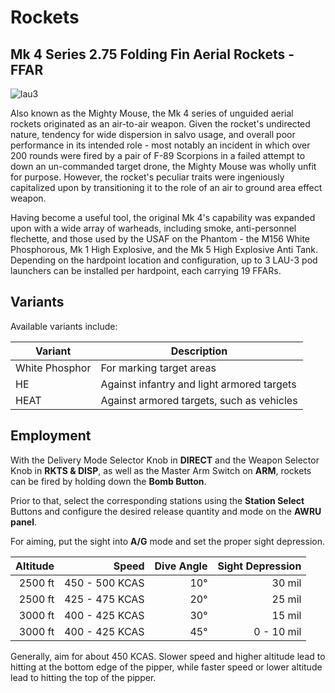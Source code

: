 # Rockets

## Mk 4 Series 2.75 Folding Fin Aerial Rockets - FFAR

![lau3](../../img/ext_f4_rockets.jpg)

Also known as the Mighty Mouse, the Mk 4 series of unguided aerial rockets
originated as an air-to-air weapon. Given the rocket's undirected nature,
tendency for wide dispersion in salvo usage, and overall poor performance in its
intended role - most notably an incident in which over 200 rounds were fired by
a pair of F-89 Scorpions in a failed attempt to down an un-commanded target
drone, the Mighty Mouse was wholly unfit for purpose. However, the rocket's
peculiar traits were ingeniously capitalized upon by transitioning it to the
role of an air to ground area effect weapon.

Having become a useful tool, the original Mk 4's capability was expanded upon
with a wide array of warheads, including smoke, anti-personnel flechette, and
those used by the USAF on the Phantom - the M156 White Phosphorous, Mk 1 High
Explosive, and the Mk 5 High Explosive Anti Tank. Depending on the hardpoint
location and configuration, up to 3 LAU-3 pod launchers can be installed per
hardpoint, each carrying 19 FFARs.

## Variants

Available variants include:

| Variant        | Description                                |
| -------------- | ------------------------------------------ |
| White Phosphor | For marking target areas                   |
| HE             | Against infantry and light armored targets |
| HEAT           | Against armored targets, such as vehicles  |

## Employment

With the Delivery Mode Selector Knob in **DIRECT** and the Weapon Selector Knob
in **RKTS & DISP**, as well as the Master Arm Switch on **ARM**, rockets can be
fired by holding down the **Bomb Button**.

Prior to that, select the corresponding stations using the **Station Select**
Buttons and configure the desired release quantity and mode on the **AWRU
panel**.

For aiming, put the sight into **A/G** mode and set the proper sight depression.

| Altitude |          Speed | Dive Angle | Sight Depression |
| -------: | -------------: | ---------: | ---------------: |
|  2500 ft | 450 - 500 KCAS |        10° |           30 mil |
|  2500 ft | 425 - 475 KCAS |        20° |           25 mil |
|  3000 ft | 400 - 425 KCAS |        30° |           15 mil |
|  3000 ft | 400 - 425 KCAS |        45° |       0 - 10 mil |

Generally, aim for about 450 KCAS. Slower speed and higher altitude lead to
hitting at the bottom edge of the pipper, while faster speed or lower altitude
lead to hitting the top of the pipper.
